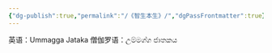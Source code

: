 ```yaml
---
{"dg-publish":true,"permalink":"/《智生本生》/","dgPassFrontmatter":true}
---
```


英语：Ummagga Jataka
僧伽罗语：උම්මග්ග ජාතකය
